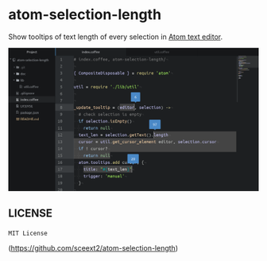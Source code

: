 <!-- README.md, atom-selection-length/
-->

# atom-selection-length

Show tooltips of text length of every selection in
[Atom text editor](https://atom.io/).

![UI](https://raw.githubusercontent.com/sceext2/atom-selection-length/master/doc/p/atom_selection_length.png)

## LICENSE

`MIT License`

(<https://github.com/sceext2/atom-selection-length>)

<!-- end README.md -->
